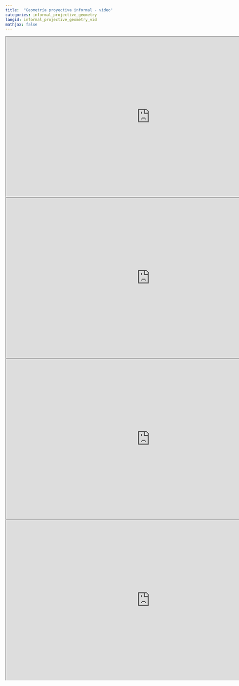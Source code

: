 ```yaml
---
title:  "Geometría proyectiva informal - vídeo"
categories: informal_projective_geometry
langid: informal_projective_geometry_vid
mathjax: false
---
```


<iframe width="900" height="500"
	src="https://www.youtube.com/embed/58pOU-IvxnU?rel=0">
</iframe>
<iframe width="900" height="500"
	src="https://www.youtube.com/embed/U8WjlECJig8?rel=0">
</iframe>
<iframe width="900" height="500"
	src="https://www.youtube.com/embed/a_3xz3UKINA?rel=0">
</iframe>
<iframe width="900" height="500"
	src="https://www.youtube.com/embed/X_B71yFrg-A?rel=0">
</iframe>
